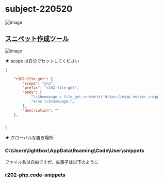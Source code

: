 # subject-220520

![image](https://user-images.githubusercontent.com/1501327/169428137-7fd03932-7992-4cb1-8393-ff4e0bdff929.png)

## [スニペット作成ツール](https://migi.me/vsc_snippet/)

![image](https://user-images.githubusercontent.com/1501327/169430069-d79258d8-5f98-4d5d-8e10-5aa2f34483aa.png)

★ scope は自分でセットしてください

```json
{

    "r202-file-get": {
        "scope": "php",
        "prefix": "r202-file-get",
        "body": [
            "\\$homepage = file_get_contents('https://migi.me/vsc_snippet/');",
            "echo \\$homepage;",
        ],
        "description": ""
    },


}
```

★ グローバルな置き場所
### C:\Users\lightbox\AppData\Roaming\Code\User\snippets

ファイル名は自由ですが、拡張子は以下のように
### r202-php.code-snippets
